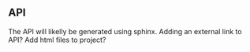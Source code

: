 ## API

The API will likelly be generated using sphinx. Adding an external link to API?
Add html files to project?